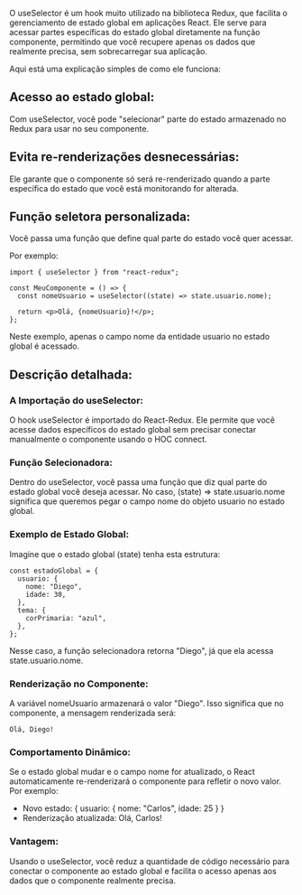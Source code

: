 
O useSelector é um hook muito utilizado na biblioteca Redux, que facilita o gerenciamento de estado global em aplicações React. Ele serve para acessar partes específicas do estado global diretamente na função componente, permitindo que você recupere apenas os dados que realmente precisa, sem sobrecarregar sua aplicação.

Aqui está uma explicação simples de como ele funciona:

## Acesso ao estado global: 
Com useSelector, você pode "selecionar" parte do estado armazenado no Redux para usar no seu componente.

## Evita re-renderizações desnecessárias: 
Ele garante que o componente só será re-renderizado quando a parte específica do estado que você está monitorando for alterada.

## Função seletora personalizada: 
Você passa uma função que define qual parte do estado você quer acessar. 

Por exemplo:
```
import { useSelector } from "react-redux";

const MeuComponente = () => {
  const nomeUsuario = useSelector((state) => state.usuario.nome);

  return <p>Olá, {nomeUsuario}!</p>;
};
```

Neste exemplo, apenas o campo nome da entidade usuario no estado global é acessado.

## Descrição detalhada:

### A Importação do useSelector: 
O hook useSelector é importado do React-Redux. Ele permite que você acesse dados específicos do estado global sem precisar conectar manualmente o componente usando o HOC connect.

### Função Selecionadora: 
Dentro do useSelector, você passa uma função que diz qual parte do estado global você deseja acessar. No caso, (state) => state.usuario.nome significa que queremos pegar o campo nome do objeto usuario no estado global.

### Exemplo de Estado Global: 
Imagine que o estado global (state) tenha esta estrutura:
```
const estadoGlobal = {
  usuario: {
    nome: "Diego",
    idade: 30,
  },
  tema: {
    corPrimaria: "azul",
  },
};
```
Nesse caso, a função selecionadora retorna "Diego", já que ela acessa state.usuario.nome.

### Renderização no Componente: 
A variável nomeUsuario armazenará o valor "Diego". Isso significa que no componente, a mensagem renderizada será:
```
Olá, Diego!
```

### Comportamento Dinâmico: 
Se o estado global mudar e o campo nome for atualizado, o React automaticamente re-renderizará o componente para refletir o novo valor. Por exemplo:
- Novo estado: { usuario: { nome: "Carlos", idade: 25 } }
- Renderização atualizada: Olá, Carlos!

### Vantagem:
Usando o useSelector, você reduz a quantidade de código necessário para conectar o componente ao estado global e facilita o acesso apenas aos dados que o componente realmente precisa.

